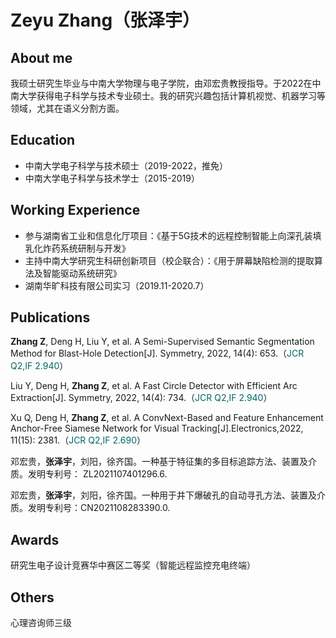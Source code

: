 #  Zeyu Zhang（张泽宇）
##  About me

我硕士研究生毕业与中南大学物理与电子学院，由邓宏贵教授指导。于2022在中南大学获得电子科学与技术专业硕士。我的研究兴趣包括计算机视觉、机器学习等领域，尤其在语义分割方面。
  
##  Education
 + 中南大学电子科学与技术硕士（2019-2022，推免） 
 + 中南大学电子科学与技术学士（2015-2019）

##  Working Experience
  
+ 参与湖南省工业和信息化厅项目：《基于5G技术的远程控制智能上向深孔装填乳化炸药系统研制与开发》 
+ 主持中南大学研究生科研创新项目（校企联合）：《用于屏幕缺陷检测的提取算法及智能驱动系统研究》 
+ 湖南华旷科技有限公司实习（2019.11-2020.7）

##  Publications
  
  
**Zhang Z**, Deng H, Liu Y, et al. A Semi-Supervised Semantic Segmentation Method for Blast-Hole Detection[J]. Symmetry, 2022, 14(4): 653.（<font color="#006666">JCR Q2,IF 2.940</font>）

Liu Y, Deng H, **Zhang Z**, et al. A Fast Circle Detector with Efficient Arc Extraction[J]. Symmetry, 2022, 14(4): 734.（<font color="#006666">JCR Q2,IF 2.940</font>）

Xu Q, Deng H, **Zhang Z**, et al. A ConvNext-Based and Feature Enhancement Anchor-Free Siamese Network for Visual Tracking[J].Electronics,2022, 11(15): 2381.（<font color="#006666">JCR Q2,IF 2.690</font>）
 
邓宏贵，**张泽宇**，刘阳，徐齐国。一种基于特征集的多目标追踪方法、装置及介质。发明专利号： ZL2021107401296.6.

邓宏贵，**张泽宇**，刘阳，徐齐国。一种用于井下爆破孔的自动寻孔方法、装置及介质。发明专利号：CN2021108283390.0.
  
##  Awards
  
研究生电子设计竞赛华中赛区二等奖（智能远程监控充电终端）

##  Others

心理咨询师三级